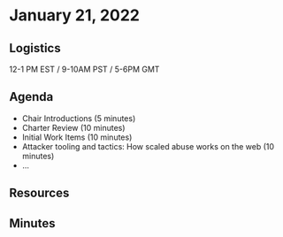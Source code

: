 # January 21, 2022

## Logistics

12-1 PM EST / 9-10AM PST / 5-6PM GMT

## Agenda

* Chair Introductions (5 minutes)
* Charter Review (10 minutes)
* Initial Work Items (10 minutes)
* Attacker tooling and tactics: How scaled abuse works on the web (10 minutes)
* ...

## Resources

## Minutes
